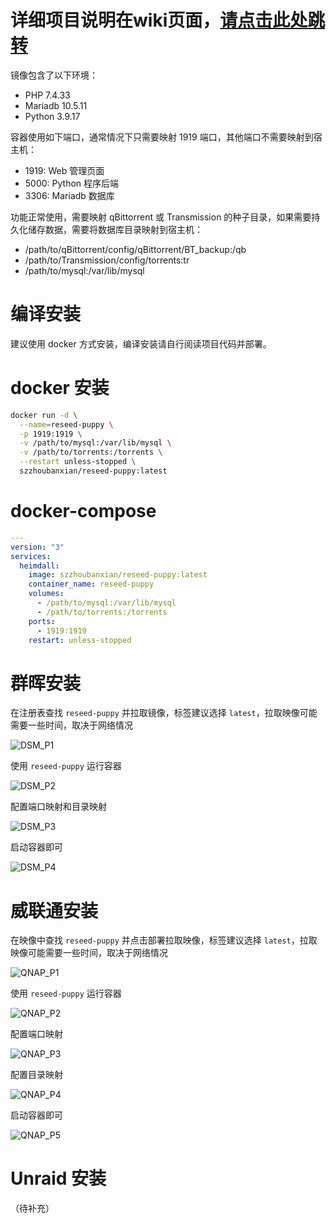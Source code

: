 # 详细项目说明在wiki页面，[请点击此处跳转](https://github.com/Reseed-Puppy/Reseed-Puppy/wiki/%E5%AE%89%E8%A3%85%E6%8C%87%E5%BC%95)
镜像包含了以下环境：

- PHP 7.4.33
- Mariadb 10.5.11
- Python 3.9.17

容器使用如下端口，通常情况下只需要映射 1919 端口，其他端口不需要映射到宿主机：

- 1919: Web 管理页面
- 5000: Python 程序后端
- 3306: Mariadb 数据库

功能正常使用，需要映射 qBittorrent 或 Transmission 的种子目录，如果需要持久化储存数据，需要将数据库目录映射到宿主机：

- /path/to/qBittorrent/config/qBittorrent/BT_backup:/qb
- /path/to/Transmission/config/torrents:tr
- /path/to/mysql:/var/lib/mysql

# 编译安装

建议使用 docker 方式安装，编译安装请自行阅读项目代码并部署。

# docker 安装

```bash
docker run -d \
  --name=reseed-puppy \
  -p 1919:1919 \
  -v /path/to/mysql:/var/lib/mysql \
  -v /path/to/torrents:/torrents \
  --restart unless-stopped \
  szzhoubanxian/reseed-puppy:latest
```

# docker-compose

```yaml
---
version: "3"
services:
  heimdall:
    image: szzhoubanxian/reseed-puppy:latest
    container_name: reseed-puppy
    volumes:
      - /path/to/mysql:/var/lib/mysql
      - /path/to/torrents:/torrents
    ports:
      - 1919:1919
    restart: unless-stopped
```

# 群晖安装

在注册表查找 `reseed-puppy` 并拉取镜像，标签建议选择 `latest`，拉取映像可能需要一些时间，取决于网络情况

![DSM_P1](./image/DSM_P1.png)

使用 `reseed-puppy` 运行容器

![DSM_P2](./image/DSM_P2.png)

配置端口映射和目录映射

![DSM_P3](./image/DSM_P3.png)

启动容器即可

![DSM_P4](./image/DSM_P4.png)

# 威联通安装

在映像中查找 `reseed-puppy` 并点击部署拉取映像，标签建议选择 `latest`，拉取映像可能需要一些时间，取决于网络情况

![QNAP_P1](./image/QNAP_P1.png)

使用 `reseed-puppy` 运行容器

![QNAP_P2](./image/QNAP_P2.png)

配置端口映射

![QNAP_P3](./image/QNAP_P3.png)

配置目录映射

![QNAP_P4](./image/QNAP_P4.png)

启动容器即可

![QNAP_P5](./image/QNAP_P5.png)

# Unraid 安装

（待补充）

